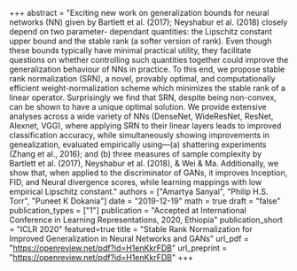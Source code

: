 +++
abstract = "Exciting new work on generalization bounds for neural networks (NN) given by Bartlett et al. (2017); Neyshabur et al. (2018) closely depend on two parameter- dependant quantities: the Lipschitz constant upper bound and the stable rank (a softer version of rank). Even though these bounds typically have minimal practical utility, they facilitate questions on whether controlling such quantities together could improve the generalization behaviour of NNs in practice. To this end, we propose stable rank normalization (SRN), a novel, provably optimal, and computationally efficient weight-normalization scheme which minimizes the stable rank of a linear operator. Surprisingly we find that SRN, despite being non-convex, can be shown to have a unique optimal solution. We provide extensive analyses across a wide variety of NNs (DenseNet, WideResNet, ResNet, Alexnet, VGG), where applying SRN to their linear layers leads to improved classification accuracy, while simultaneously showing improvements in genealization, evaluated empirically using—(a) shattering experiments (Zhang et al., 2016); and (b) three measures of sample complexity by Bartlett et al. (2017), Neyshabur et al. (2018), & Wei & Ma. Additionally, we show that, when applied to the discriminator of GANs, it improves Inception, FID, and Neural divergence scores, while learning mappings with low empirical Lipschitz constant."
authors = ["Amartya Sanyal", "Philip H.S. Torr", "Puneet K Dokania"]
date = "2019-12-19"
math = true
draft = "false"
publication_types = ["1"]
publication = "Accepted at International Conference in Learning Representations, 2020, Ethiopia"
publication_short = "ICLR 2020"
featured=true
title = "Stable Rank Normalization for Improved Generalization in Neural Networks and GANs"
url_pdf = "https://openreview.net/pdf?id=H1enKkrFDB"
url_preprint = "https://openreview.net/pdf?id=H1enKkrFDB"
+++